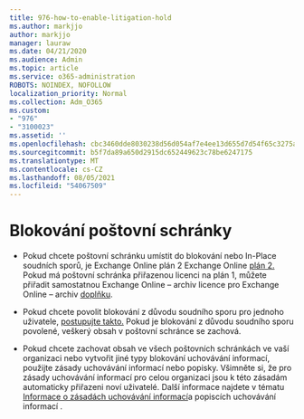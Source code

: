 ```yaml
---
title: 976-how-to-enable-litigation-hold
ms.author: markjjo
author: markjjo
manager: lauraw
ms.date: 04/21/2020
ms.audience: Admin
ms.topic: article
ms.service: o365-administration
ROBOTS: NOINDEX, NOFOLLOW
localization_priority: Normal
ms.collection: Adm_O365
ms.custom:
- "976"
- "3100023"
ms.assetid: ''
ms.openlocfilehash: cbc3460dde8030238d56d054af7e4ee13d655d7d54f65c3275a73e899dd6f813
ms.sourcegitcommit: b5f7da89a650d2915dc652449623c78be6247175
ms.translationtype: MT
ms.contentlocale: cs-CZ
ms.lasthandoff: 08/05/2021
ms.locfileid: "54067509"
---
```

# <a name="place-a-mailbox-on-legal-hold"></a>Blokování poštovní schránky

- Pokud chcete poštovní schránku umístit do blokování nebo In-Place soudních sporů, je Exchange Online plán 2 Exchange Online [plán 2.](https://docs.microsoft.com/office365/servicedescriptions/office-365-platform-service-description/office-365-plan-options) Pokud má poštovní schránka přiřazenou licenci na plán 1, můžete přiřadit samostatnou Exchange Online – archiv licence pro Exchange Online – archiv [doplňku](https://docs.microsoft.com/office365/servicedescriptions/exchange-online-archiving-service-description).

- Pokud chcete povolit blokování z důvodu soudního sporu pro jednoho uživatele, [postupujte takto.](https://docs.microsoft.com/microsoft-365/compliance/create-a-litigation-hold) Pokud je blokování z důvodu soudního sporu povolené, veškerý obsah v poštovní schránce se zachová.

- Pokud chcete zachovat obsah ve všech poštovních schránkách ve vaší organizaci nebo vytvořit jiné typy blokování uchovávání informací, použijte zásady uchovávání informací nebo popisky. Všimněte si, že pro zásady uchovávání informací pro celou organizaci jsou k této zásadám automaticky přiřazeni noví uživatelé. Další informace najdete v tématu [Informace o zásadách uchovávání informací](https://docs.microsoft.com/microsoft-365/compliance/retention-policies#applying-a-retention-policy-to-an-entire-organization-or-specific-locations)a popiscích uchovávání informací . 
